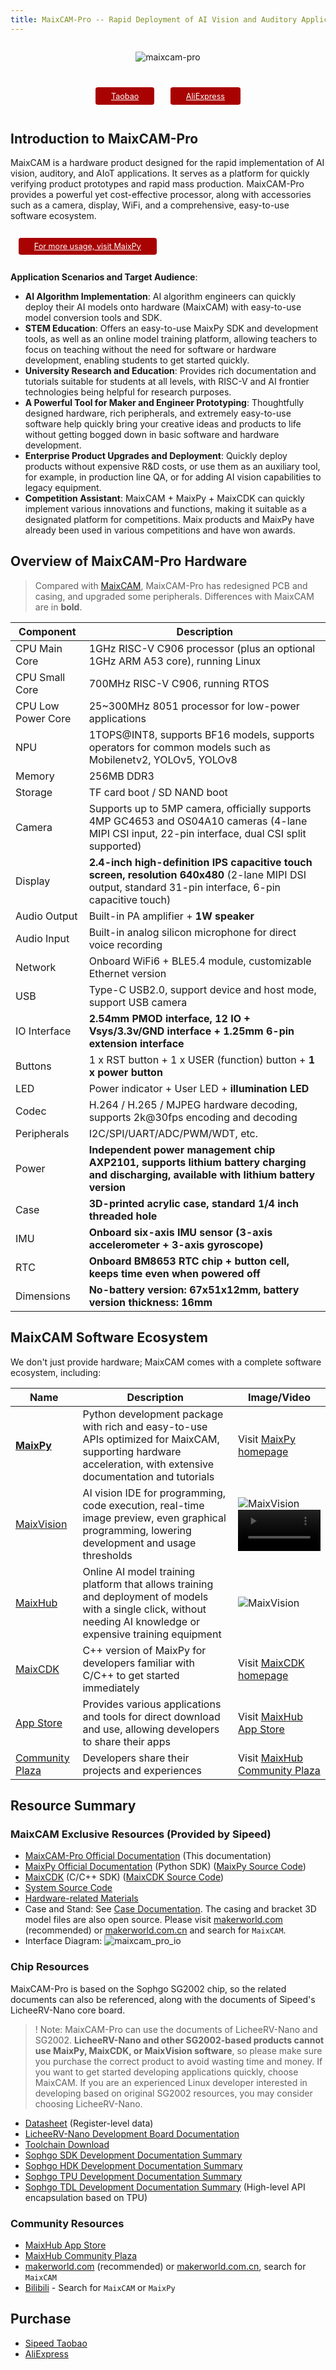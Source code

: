 ```yaml
---
title: MaixCAM-Pro -- Rapid Deployment of AI Vision and Auditory Applications
---
```


<div style="width:100%; display:flex;justify-content: center;">

![maixcam-pro](/static/image/maixcam_pro.png)

</div>

<div style="padding: 1em 0 0 0; display: flex; justify-content: center">
    <a target="_blank" style="margin: 1em;color: white; font-size: 0.9em; border-radius: 0.3em; padding: 0.5em 2em; background-color: #a80202" href="https://item.taobao.com/item.htm?id=846226367137">Taobao</a>
    <a target="_blank" style="margin: 1em;color: white; font-size: 0.9em; border-radius: 0.3em; padding: 0.5em 2em; background-color: #a80202" href="https://www.aliexpress.com/store/911876460">AliExpress</a>
</div>


## Introduction to MaixCAM-Pro

MaixCAM is a hardware product designed for the rapid implementation of AI vision, auditory, and AIoT applications. It serves as a platform for quickly verifying product prototypes and rapid mass production. MaixCAM-Pro provides a powerful yet cost-effective processor, along with accessories such as a camera, display, WiFi, and a comprehensive, easy-to-use software ecosystem.

<div style="display: flex; justify-content: left">
    <a target="_blank" style="margin: 1em;color: white; font-size: 0.9em; border-radius: 0.3em; padding: 0.5em 2em; background-color: #a80202" href="https://wiki.sipeed.com/maixpy/">For more usage, visit MaixPy</a>
</div>

**Application Scenarios and Target Audience**:
* **AI Algorithm Implementation**: AI algorithm engineers can quickly deploy their AI models onto hardware (MaixCAM) with easy-to-use model conversion tools and SDK.
* **STEM Education**: Offers an easy-to-use MaixPy SDK and development tools, as well as an online model training platform, allowing teachers to focus on teaching without the need for software or hardware development, enabling students to get started quickly.
* **University Research and Education**: Provides rich documentation and tutorials suitable for students at all levels, with RISC-V and AI frontier technologies being helpful for research purposes.
* **A Powerful Tool for Maker and Engineer Prototyping**: Thoughtfully designed hardware, rich peripherals, and extremely easy-to-use software help quickly bring your creative ideas and products to life without getting bogged down in basic software and hardware development.
* **Enterprise Product Upgrades and Deployment**: Quickly deploy products without expensive R&D costs, or use them as an auxiliary tool, for example, in production line QA, or for adding AI vision capabilities to legacy equipment.
* **Competition Assistant**: MaixCAM + MaixPy + MaixCDK can quickly implement various innovations and functions, making it suitable as a designated platform for competitions. Maix products and MaixPy have already been used in various competitions and have won awards.


## Overview of MaixCAM-Pro Hardware

> Compared with [MaixCAM](./README.md), MaixCAM-Pro has redesigned PCB and casing, and upgraded some peripherals. Differences with MaixCAM are in **bold**.

| Component | Description |
| --- | --- |
| CPU Main Core | 1GHz RISC-V C906 processor (plus an optional 1GHz ARM A53 core), running Linux |
| CPU Small Core | 700MHz RISC-V C906, running RTOS |
| CPU Low Power Core | 25~300MHz 8051 processor for low-power applications |
| NPU | 1TOPS@INT8, supports BF16 models, supports operators for common models such as Mobilenetv2, YOLOv5, YOLOv8 |
| Memory | 256MB DDR3 |
| Storage | TF card boot / SD NAND boot |
| Camera | Supports up to 5MP camera, officially supports 4MP GC4653 and OS04A10 cameras (4-lane MIPI CSI input, 22-pin interface, dual CSI split supported) |
| Display | **2.4-inch high-definition IPS capacitive touch screen, resolution 640x480** (2-lane MIPI DSI output, standard 31-pin interface, 6-pin capacitive touch) |
| Audio Output | Built-in PA amplifier + **1W speaker** |
| Audio Input | Built-in analog silicon microphone for direct voice recording |
| Network | Onboard WiFi6 + BLE5.4 module, customizable Ethernet version |
| USB                | Type-C USB2.0, support device and host mode, support USB camera |
| IO Interface | **2.54mm PMOD interface, 12 IO + Vsys/3.3v/GND interface + 1.25mm 6-pin extension interface** |
| Buttons | 1 x RST button + 1 x USER (function) button + **1 x power button** |
| LED | Power indicator + User LED + **illumination LED** |
| Codec | H.264 / H.265 / MJPEG hardware decoding, supports 2k@30fps encoding and decoding |
| Peripherals | I2C/SPI/UART/ADC/PWM/WDT, etc. |
| Power | **Independent power management chip AXP2101, supports lithium battery charging and discharging, available with lithium battery version** |
| Case | **3D-printed acrylic case, standard 1/4 inch threaded hole** |
| IMU | **Onboard six-axis IMU sensor (3-axis accelerometer + 3-axis gyroscope)** |
| RTC | **Onboard BM8653 RTC chip + button cell, keeps time even when powered off** |
| Dimensions | **No-battery version: 67x51x12mm, battery version thickness: 16mm**  |


## MaixCAM Software Ecosystem

We don't just provide hardware; MaixCAM comes with a complete software ecosystem, including:

| Name | Description | Image/Video |
| --- | --- | --- |
| **[MaixPy](https://wiki.sipeed.com/maixpy/)** | Python development package with rich and easy-to-use APIs optimized for MaixCAM, supporting hardware acceleration, with extensive documentation and tutorials | Visit [MaixPy homepage](https://wiki.sipeed.com/maixpy/) |
| [MaixVision](https://wiki.sipeed.com/maixvision) | AI vision IDE for programming, code execution, real-time image preview, even graphical programming, lowering development and usage thresholds | ![MaixVision](../../assets/maixcam/maixvision.jpg)  <video playsinline controls muted preload style="width:100%" src="https://wiki.sipeed.com/maixpy/static/video/maixvision.mp4"></video> |
| [MaixHub](https://maixhub.com) | Online AI model training platform that allows training and deployment of models with a single click, without needing AI knowledge or expensive training equipment | ![MaixVision](../../assets/maixcam/maixhub.jpg) |
| [MaixCDK](https://github.com/sipeed/MaixCDK) | C++ version of MaixPy for developers familiar with C/C++ to get started immediately | Visit [MaixCDK homepage](https://github.com/sipeed/MaixCDK) |
| [App Store](https://maixhub.com/app) | Provides various applications and tools for direct download and use, allowing developers to share their apps | Visit [MaixHub App Store](https://maixhub.com/app) |
| [Community Plaza](https://maixhub.com/share) | Developers share their projects and experiences | Visit [MaixHub Community Plaza](https://maixhub.com/share) |


## Resource Summary

### MaixCAM Exclusive Resources (Provided by Sipeed)

* [MaixCAM-Pro Official Documentation](https://wiki.sipeed.com/maixcam-pro) (This documentation)
* [MaixPy Official Documentation](https://wiki.sipeed.com/maixpy/) (Python SDK) ([MaixPy Source Code](https://github.com/sipeed/MaixPy))
* [MaixCDK](https://github.com/sipeed/MaixCDK) (C/C++ SDK) ([MaixCDK Source Code](https://github.com/sipeed/MaixCDK))
* [System Source Code](https://github.com/sipeed/LicheeRV-Nano-Build)
* [Hardware-related Materials](https://dl.sipeed.com/shareURL/MaixCAM/MaixCAM_Pro)
* Case and Stand: See [Case Documentation](./assemble.md). The casing and bracket 3D model files are also open source. Please visit [makerworld.com](https://makerworld.com/) (recommended) or [makerworld.com.cn](https://makerworld.com.cn) and search for `MaixCAM`.
* Interface Diagram:
![maixcam_pro_io](../../assets/maixcam/maixcam_pro_io.png)


### Chip Resources

MaixCAM-Pro is based on the Sophgo SG2002 chip, so the related documents can also be referenced, along with the documents of Sipeed's LicheeRV-Nano core board.
>! Note: MaixCAM-Pro can use the documents of LicheeRV-Nano and SG2002. **LicheeRV-Nano and other SG2002-based products cannot use MaixPy, MaixCDK, or MaixVision software**, so please make sure you purchase the correct product to avoid wasting time and money.
> If you want to get started developing applications quickly, choose MaixCAM. If you are an experienced Linux developer interested in developing based on original SG2002 resources, you may consider choosing LicheeRV-Nano.

* [Datasheet](https://github.com/sophgo/sophgo-doc/releases) (Register-level data)
* [LicheeRV-Nano Development Board Documentation](https://wiki.sipeed.com/hardware/zh/lichee/RV_Nano/1_intro.html)
* [Toolchain Download](https://sophon-file.sophon.cn/sophon-prod-s3/drive/23/03/07/16/host-tools.tar.gz)
* [Sophgo SDK Development Documentation Summary](https://developer.sophgo.com/thread/471.html)
* [Sophgo HDK Development Documentation Summary](https://developer.sophgo.com/thread/472.html)
* [Sophgo TPU Development Documentation Summary](https://developer.sophgo.com/thread/473.html)
* [Sophgo TDL Development Documentation Summary](https://developer.sophgo.com/thread/556.html) (High-level API encapsulation based on TPU)

### Community Resources

* [MaixHub App Store](https://maixhub.com/app)
* [MaixHub Community Plaza](https://maixhub.com/share)
* [makerworld.com](https://makerworld.com/) (recommended) or [makerworld.com.cn](https://makerworld.com.cn), search for `MaixCAM`
* [Bilibili](https://bilibili.com) - Search for `MaixCAM` or `MaixPy`

## Purchase

* [Sipeed Taobao](https://sipeed.taobao.com/)
* [AliExpress](https://www.aliexpress.com/store/911876460)

